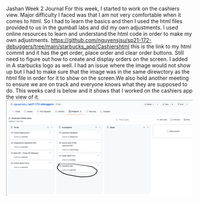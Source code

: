 Jashan Week 2 Journal
For this week, I started to work on the cashiers view. Major difficulty I faced was that I am not very comfortable when it comes to html. So I had to learn the basics and then I used the html files provided to us in the gumball labs and did my own adjustments. I used online resources to learn and understand the html code in order to make my own adjustments. https://github.com/nguyensjsu/sp21-172-debuggers/tree/main/starbucks_app/Cashiershtml this is the link to my html commit and it has the get order, place order and clear order buttons. Still need to figure out how to create and display orders on the screen. I added in A starbucks logo as well. I had an issue where the image would not show up but I had to make sure that the image was in the same direwctory as the html file in order for it to show on the screen.We also held another meeting to ensure we are on track and everyone knows what they are supposed to do.
This weeks card is below and it shows that I worked on the cashiers app the view of it.
![alt text](https://github.com/nguyensjsu/sp21-172-debuggers/blob/main/Weekly%20cards/Jashan-week2-card.png)

